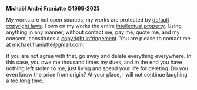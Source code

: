 ﻿  
<b>Michaël André Franiatte ©1999-2023</b>  
  
My works are not open sources, my works are protected by [default copyright laws](https://docs.github.com/en/repositories/managing-your-repositorys-settings-and-features/customizing-your-repository/licensing-a-repository). I own on my works the entire [intellectual property](https://www.microsoft.com/en-us/legal/intellectualproperty/copyright). Using anything in any manner, without contact me, pay me, quote me, and my consent, constitutes a [copyright infringement](https://www.copyright.gov/help/faq/faq-definitions.html). You are please to contact me at michael.franiatte@gmail.com.  
  
If you are not agree with that, go away and delete everything everywhere. In this case, you owe me thousand times my dues, and in the end you have nothing left stolen to me, just living and spend your life for deleting. Do you even know the price from origin? At your place, I will not continue laughing a too long time.  
  